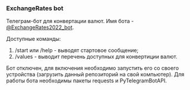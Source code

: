 ### ExchangeRates bot 
Телеграм-бот для конвертации валют. Имя бота - [@ExchangeRates2022_bot](https://t.me/ExchangeRates2022_bot).

Доступные команды:
1. /start или /help - выводят стартовое сообщение;
2. /values - выводит перечень доступных для конвертиции валют.

Бот отключен, для включения необходимо запустить его со своего устройства (загрузить данный репозиторий на свой компьютер).
Для работы бота необходимы пакеты requests и PyTelegramBotAPI.
